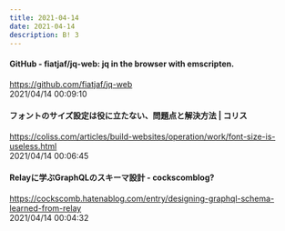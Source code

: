 ```yaml
---
title: 2021-04-14
date: 2021-04-14
description: B! 3
---
```


#### GitHub - fiatjaf/jq-web: jq in the browser with emscripten.
https://github.com/fiatjaf/jq-web<br>
2021/04/14 00:09:10<br>


#### フォントのサイズ設定は役に立たない、問題点と解決方法 | コリス
https://coliss.com/articles/build-websites/operation/work/font-size-is-useless.html<br>
2021/04/14 00:06:45<br>


#### Relayに学ぶGraphQLのスキーマ設計 - cockscomblog?
https://cockscomb.hatenablog.com/entry/designing-graphql-schema-learned-from-relay<br>
2021/04/14 00:04:32<br>


